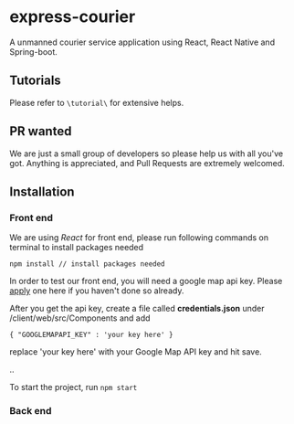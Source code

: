 # express-courier

A unmanned courier service application using React, React Native and Spring-boot.

## Tutorials

Please refer to `\tutorial\` for extensive helps.

## PR wanted

We are just a small group of developers so please help us with all you've got. Anything is appreciated, and Pull Requests are extremely welcomed.

## Installation

### Front end

We are using *React* for front end, please run following commands on terminal to install packages needed

`
npm install // install packages needed
`

In order to test our front end, you will need a google map api key. Please [apply](https://developers.google.com/maps/documentation/javascript/get-api-key) one here if you haven't done so already.

After you get the api key, create a file called **credentials.json** under /client/web/src/Components and add

`
{
    "GOOGLEMAPAPI_KEY" : 'your key here'
}
`

replace 'your key here' with your Google Map API key and hit save. 

..

To start the project, run
`
npm start
`

### Back end
